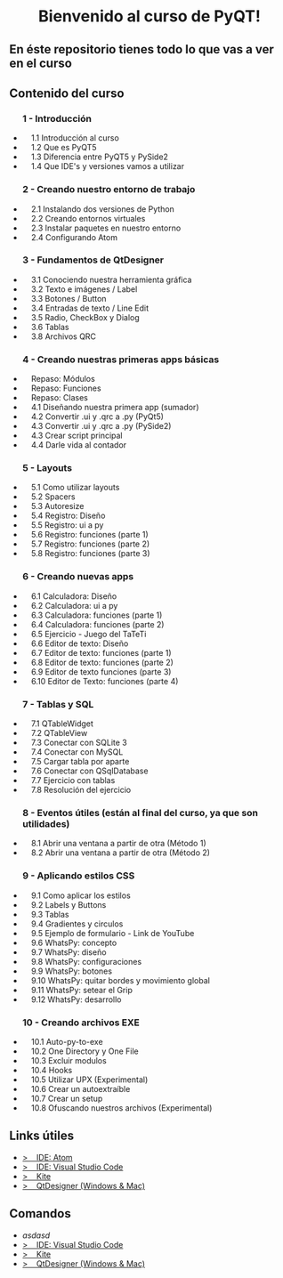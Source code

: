 

<div style="text-align:center"><h1>Bienvenido al curso de PyQT!</h1></div>

<p><h2>En éste repositorio tienes todo lo que vas a ver en el curso</h2><p>

<p><h2>Contenido del curso</h2><p>
  
<ul>
<h3>1 - Introducción</h3>
	<li>&nbsp;&nbsp;&nbsp;&nbsp;1.1 Introducción al curso</li>
	<li>&nbsp;&nbsp;&nbsp;&nbsp;1.2 Que es PyQT5</li>
	<li>&nbsp;&nbsp;&nbsp;&nbsp;1.3 Diferencia entre PyQT5 y PySide2</li>
	<li>&nbsp;&nbsp;&nbsp;&nbsp;1.4 Que IDE's y versiones vamos a utilizar</li>
<h3>2 - Creando nuestro entorno de trabajo</h3>
	<li>&nbsp;&nbsp;&nbsp;&nbsp;2.1 Instalando dos versiones de Python</li>
	<li>&nbsp;&nbsp;&nbsp;&nbsp;2.2 Creando entornos virtuales</li>
	<li>&nbsp;&nbsp;&nbsp;&nbsp;2.3 Instalar paquetes en nuestro entorno</li>
	<li>&nbsp;&nbsp;&nbsp;&nbsp;2.4 Configurando Atom</li>
<h3>3 - Fundamentos de QtDesigner</h3>
	<li>&nbsp;&nbsp;&nbsp;&nbsp;3.1 Conociendo nuestra herramienta gráfica</li>
	<li>&nbsp;&nbsp;&nbsp;&nbsp;3.2 Texto e imágenes / Label</li>
	<li>&nbsp;&nbsp;&nbsp;&nbsp;3.3 Botones / Button</li>
	<li>&nbsp;&nbsp;&nbsp;&nbsp;3.4 Entradas de texto / Line Edit</li>
	<li>&nbsp;&nbsp;&nbsp;&nbsp;3.5 Radio, CheckBox y Dialog</li>
	<li>&nbsp;&nbsp;&nbsp;&nbsp;3.6 Tablas </li>
	<li>&nbsp;&nbsp;&nbsp;&nbsp;3.8 Archivos QRC</li>
<h3>4 - Creando nuestras primeras apps básicas</h3>
	<li>&nbsp;&nbsp;&nbsp;&nbsp;Repaso: Módulos</li>
	<li>&nbsp;&nbsp;&nbsp;&nbsp;Repaso: Funciones</li>
	<li>&nbsp;&nbsp;&nbsp;&nbsp;Repaso: Clases</li>
	<li>&nbsp;&nbsp;&nbsp;&nbsp;4.1 Diseñando nuestra primera app (sumador)</li>
	<li>&nbsp;&nbsp;&nbsp;&nbsp;4.2 Convertir .ui y .qrc a .py (PyQt5)</li>
	<li>&nbsp;&nbsp;&nbsp;&nbsp;4.3 Convertir .ui y .qrc a .py (PySide2)</li>
	<li>&nbsp;&nbsp;&nbsp;&nbsp;4.3 Crear script principal</li>
	<li>&nbsp;&nbsp;&nbsp;&nbsp;4.4 Darle vida al contador</li>
<h3>5 - Layouts</h3>
	<li>&nbsp;&nbsp;&nbsp;&nbsp;5.1 Como utilizar layouts</li>
	<li>&nbsp;&nbsp;&nbsp;&nbsp;5.2 Spacers</li>
	<li>&nbsp;&nbsp;&nbsp;&nbsp;5.3 Autoresize</li>
	<li>&nbsp;&nbsp;&nbsp;&nbsp;5.4 Registro: Diseño</li>
	<li>&nbsp;&nbsp;&nbsp;&nbsp;5.5 Registro: ui a py</li>
	<li>&nbsp;&nbsp;&nbsp;&nbsp;5.6 Registro: funciones (parte 1)</li>
	<li>&nbsp;&nbsp;&nbsp;&nbsp;5.7 Registro: funciones (parte 2)</li>
	<li>&nbsp;&nbsp;&nbsp;&nbsp;5.8 Registro: funciones (parte 3)</li>
<h3>6 - Creando nuevas apps</h3>
	<li>&nbsp;&nbsp;&nbsp;&nbsp;6.1 Calculadora: Diseño</li>
	<li>&nbsp;&nbsp;&nbsp;&nbsp;6.2 Calculadora: ui a py</li>
	<li>&nbsp;&nbsp;&nbsp;&nbsp;6.3 Calculadora: funciones (parte 1)</li>
	<li>&nbsp;&nbsp;&nbsp;&nbsp;6.4 Calculadora: funciones (parte 2)</li>
	<li>&nbsp;&nbsp;&nbsp;&nbsp;6.5 Ejercicio - Juego del TaTeTi</li>
	<li>&nbsp;&nbsp;&nbsp;&nbsp;6.6 Editor de texto: Diseño</li>
	<li>&nbsp;&nbsp;&nbsp;&nbsp;6.7 Editor de texto: funciones (parte 1)</li>
	<li>&nbsp;&nbsp;&nbsp;&nbsp;6.8 Editor de texto: funciones (parte 2)</li>
	<li>&nbsp;&nbsp;&nbsp;&nbsp;6.9 Editor de texto funciones (parte 3)</li>
	<li>&nbsp;&nbsp;&nbsp;&nbsp;6.10 Editor de Texto: funciones (parte 4)</li>
<h3>7 - Tablas y SQL</h3>
	<li>&nbsp;&nbsp;&nbsp;&nbsp;7.1 QTableWidget</li>
	<li>&nbsp;&nbsp;&nbsp;&nbsp;7.2 QTableView</li>
	<li>&nbsp;&nbsp;&nbsp;&nbsp;7.3 Conectar con SQLite 3</li>
	<li>&nbsp;&nbsp;&nbsp;&nbsp;7.4 Conectar con MySQL</li>
	<li>&nbsp;&nbsp;&nbsp;&nbsp;7.5 Cargar tabla por aparte</li>
	<li>&nbsp;&nbsp;&nbsp;&nbsp;7.6 Conectar con QSqlDatabase</li>
	<li>&nbsp;&nbsp;&nbsp;&nbsp;7.7 Ejercicio con tablas</li>
	<li>&nbsp;&nbsp;&nbsp;&nbsp;7.8 Resolución del ejercicio</li>
<h3>8 - Eventos útiles (están al final del curso, ya que son utilidades)</h3>
	<li>&nbsp;&nbsp;&nbsp;&nbsp;8.1 Abrir una ventana a partir de otra (Método 1)</li>
	<li>&nbsp;&nbsp;&nbsp;&nbsp;8.2 Abrir una ventana a partir de otra (Método 2)</li>
<h3>9 - Aplicando estilos CSS</h3>
	<li>&nbsp;&nbsp;&nbsp;&nbsp;9.1 Como aplicar los estilos</li>
	<li>&nbsp;&nbsp;&nbsp;&nbsp;9.2 Labels y Buttons</li>
	<li>&nbsp;&nbsp;&nbsp;&nbsp;9.3 Tablas</li>
	<li>&nbsp;&nbsp;&nbsp;&nbsp;9.4 Gradientes y circulos</li>
	<li>&nbsp;&nbsp;&nbsp;&nbsp;9.5 Ejemplo de formulario - Link de YouTube</li>
	<li>&nbsp;&nbsp;&nbsp;&nbsp;9.6 WhatsPy: concepto </li>
	<li>&nbsp;&nbsp;&nbsp;&nbsp;9.7 WhatsPy: diseño</li>
	<li>&nbsp;&nbsp;&nbsp;&nbsp;9.8 WhatsPy: configuraciones</li>
	<li>&nbsp;&nbsp;&nbsp;&nbsp;9.9 WhatsPy: botones</li>
	<li>&nbsp;&nbsp;&nbsp;&nbsp;9.10 WhatsPy: quitar bordes y movimiento global</li>
	<li>&nbsp;&nbsp;&nbsp;&nbsp;9.11 WhatsPy: setear el Grip</li>
	<li>&nbsp;&nbsp;&nbsp;&nbsp;9.12 WhatsPy: desarrollo</li>
<h3>10 - Creando archivos EXE</h3>
	<li>&nbsp;&nbsp;&nbsp;&nbsp;10.1 Auto-py-to-exe</li>
	<li>&nbsp;&nbsp;&nbsp;&nbsp;10.2 One Directory y One File</li>
	<li>&nbsp;&nbsp;&nbsp;&nbsp;10.3 Excluir modulos</li>
	<li>&nbsp;&nbsp;&nbsp;&nbsp;10.4 Hooks</li>
	<li>&nbsp;&nbsp;&nbsp;&nbsp;10.5 Utilizar UPX (Experimental)</li>
	<li>&nbsp;&nbsp;&nbsp;&nbsp;10.6 Crear un autoextraíble</li>
	<li>&nbsp;&nbsp;&nbsp;&nbsp;10.7 Crear un setup</li>
	<li>&nbsp;&nbsp;&nbsp;&nbsp;10.8 Ofuscando nuestros archivos (Experimental)</li>
</ul>

<p><h2>Links útiles</h2></p>
<ul>
	<li><a href="https://atom.io/">>&nbsp;&nbsp;&nbsp;&nbsp;IDE: Atom</a></li>
	<li><a href="https://code.visualstudio.com/">>&nbsp;&nbsp;&nbsp;&nbsp;IDE: Visual Studio Code</a></li>
	<li><a href="http://kite.com/">>&nbsp;&nbsp;&nbsp;&nbsp;Kite</a></li>
	<li><a href="https://build-system.fman.io/qt-designer-download">>&nbsp;&nbsp;&nbsp;&nbsp;QtDesigner (Windows & Mac)</a></li>
</ul>

<p><h2>Comandos</h2></p>
<ul>
	<li><em>asdasd</em></li>
	<li><a href="https://code.visualstudio.com/">>&nbsp;&nbsp;&nbsp;&nbsp;IDE: Visual Studio Code</a></li>
	<li><a href="http://kite.com/">>&nbsp;&nbsp;&nbsp;&nbsp;Kite</a></li>
	<li><a href="https://build-system.fman.io/qt-designer-download">>&nbsp;&nbsp;&nbsp;&nbsp;QtDesigner (Windows & Mac)</a></li>
</ul>
